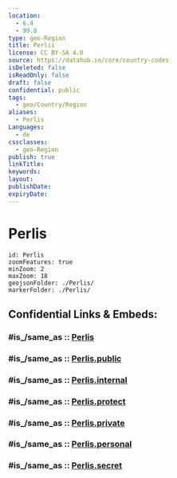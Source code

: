 ```yaml
---
location:
  - 6.4
  - 99.8
type: geo-Region
title: Perlis
license: CC BY-SA 4.0
source: https://datahub.io/core/country-codes
isDeleted: false
isReadOnly: false
draft: false
confidential: public
tags:
  - geo/Country/Region
aliases:
  - Perlis
Languages:
  - de
cssclasses:
  - geo-Region
publish: true
linkTitle:
keywords:
layout:
publishDate:
expiryDate:
---
```


# Perlis

```leaflet
id: Perlis
zoomFeatures: true 
minZoom: 2 
maxZoom: 18
geojsonFolder: ./Perlis/
markerFolder: ./Perlis/
```


## Confidential Links & Embeds: 

### #is_/same_as :: [Perlis](/_Standards/Earth/Continent/Asia/Asia~South~East/Malay_Archipelago/Malaysia/States~Malaysia/Perlis.md) 

### #is_/same_as :: [Perlis.public](/_public/Earth/Continent/Asia/Asia~South~East/Malay_Archipelago/Malaysia/States~Malaysia/Perlis.public.md) 

### #is_/same_as :: [Perlis.internal](/_internal/Earth/Continent/Asia/Asia~South~East/Malay_Archipelago/Malaysia/States~Malaysia/Perlis.internal.md) 

### #is_/same_as :: [Perlis.protect](/_protect/Earth/Continent/Asia/Asia~South~East/Malay_Archipelago/Malaysia/States~Malaysia/Perlis.protect.md) 

### #is_/same_as :: [Perlis.private](/_private/Earth/Continent/Asia/Asia~South~East/Malay_Archipelago/Malaysia/States~Malaysia/Perlis.private.md) 

### #is_/same_as :: [Perlis.personal](/_personal/Earth/Continent/Asia/Asia~South~East/Malay_Archipelago/Malaysia/States~Malaysia/Perlis.personal.md) 

### #is_/same_as :: [Perlis.secret](/_secret/Earth/Continent/Asia/Asia~South~East/Malay_Archipelago/Malaysia/States~Malaysia/Perlis.secret.md)

